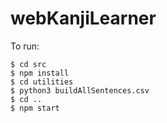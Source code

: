 # webKanjiLearner

To run:

```
$ cd src
$ npm install
$ cd utilities
$ python3 buildAllSentences.csv
$ cd ..
$ npm start
```

